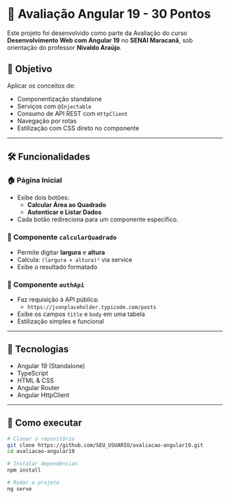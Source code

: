  # 📘 Avaliação Angular 19 - 30 Pontos

Este projeto foi desenvolvido como parte da Avaliação do curso **Desenvolvimento Web com Angular 19** no **SENAI Maracanã**, sob orientação do professor **Nivaldo Araújo**.

## 🎯 Objetivo

Aplicar os conceitos de:
- Componentização standalone
- Serviços com `@Injectable`
- Consumo de API REST com `HttpClient`
- Navegação por rotas
- Estilização com CSS direto no componente

---

## 🛠️ Funcionalidades

### 🏠 Página Inicial

- Exibe dois botões:
  - **Calcular Área ao Quadrado**
  - **Autenticar e Listar Dados**
- Cada botão redireciona para um componente específico.

### 🔲 Componente `calcularQuadrado`

- Permite digitar **largura** e **altura**
- Calcula: `(largura × altura)²` via service
- Exibe o resultado formatado

### 🔐 Componente `authApi`

- Faz requisição à API pública:
  - `https://jsonplaceholder.typicode.com/posts`
- Exibe os campos `title` e `body` em uma tabela
- Estilização simples e funcional

---

## 🔧 Tecnologias

- Angular 19 (Standalone)
- TypeScript
- HTML & CSS
- Angular Router
- Angular HttpClient

---

## 🚀 Como executar

```bash
# Clonar o repositório
git clone https://github.com/SEU_USUARIO/avaliacao-angular19.git
cd avaliacao-angular19

# Instalar dependências
npm install

# Rodar o projeto
ng serve
